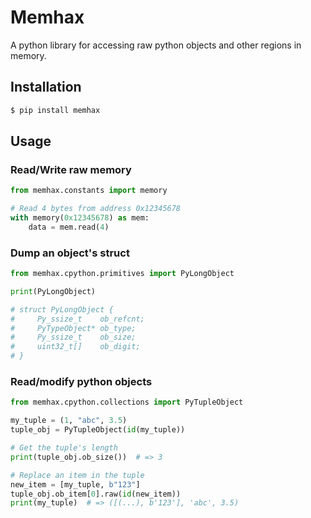 # Memhax

A python library for accessing raw python objects and other regions in memory.

## Installation

```bash
$ pip install memhax
```

## Usage

### Read/Write raw memory
```python
from memhax.constants import memory

# Read 4 bytes from address 0x12345678
with memory(0x12345678) as mem:
    data = mem.read(4)
```

### Dump an object's struct
```python
from memhax.cpython.primitives import PyLongObject

print(PyLongObject)

# struct PyLongObject {
#     Py_ssize_t    ob_refcnt;
#     PyTypeObject* ob_type;
#     Py_ssize_t    ob_size;
#     uint32_t[]    ob_digit;
# }
```


### Read/modify python objects
```python
from memhax.cpython.collections import PyTupleObject

my_tuple = (1, "abc", 3.5)
tuple_obj = PyTupleObject(id(my_tuple))

# Get the tuple's length
print(tuple_obj.ob_size())  # => 3

# Replace an item in the tuple
new_item = [my_tuple, b"123"]
tuple_obj.ob_item[0].raw(id(new_item))
print(my_tuple)  # => ([(...), b'123'], 'abc', 3.5)
```
